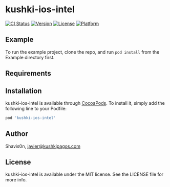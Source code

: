 # kushki-ios-intel

[![CI Status](https://img.shields.io/travis/Shavis0n/kushki-ios-intel.svg?style=flat)](https://travis-ci.org/Shavis0n/kushki-ios-intel)
[![Version](https://img.shields.io/cocoapods/v/kushki-ios-intel.svg?style=flat)](https://cocoapods.org/pods/kushki-ios-intel)
[![License](https://img.shields.io/cocoapods/l/kushki-ios-intel.svg?style=flat)](https://cocoapods.org/pods/kushki-ios-intel)
[![Platform](https://img.shields.io/cocoapods/p/kushki-ios-intel.svg?style=flat)](https://cocoapods.org/pods/kushki-ios-intel)

## Example

To run the example project, clone the repo, and run `pod install` from the Example directory first.

## Requirements

## Installation

kushki-ios-intel is available through [CocoaPods](https://cocoapods.org). To install
it, simply add the following line to your Podfile:

```ruby
pod 'kushki-ios-intel'
```

## Author

Shavis0n, javier@kushkipagos.com

## License

kushki-ios-intel is available under the MIT license. See the LICENSE file for more info.
